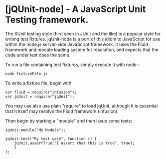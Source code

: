 [jQUnit-node] - A JavaScript Unit Testing framework.
================================

The XUnit testing style (first seen in JUnit and the like) is a popular style
for writing test fixtures. jqUnit-node is a port of this idiom to JavaScript for use
within the node.js server-side JavaScript framework. It uses the Fluid framework
and module loading system for resolution, and expects that the code under test
does the same.

To run a file containing test fixtures, simply execute it with node - 
```
node fixtureFile.js
```

To write a fixture file, begin with
```
var fluid = require("infusion");
var jqUnit = require("jqUnit");
```

You may use also use plain "require" to load jqUnit, although it is essential that it itself may resolve the Fluid framework (infusion).

Then begin by starting a "module" and then issue some tests:
```
jqUnit.module("My Module");

jqUnit.test("My test case", function () {
    jqUnit.assertTrue("I assert that this is true", true);
    }
);
```